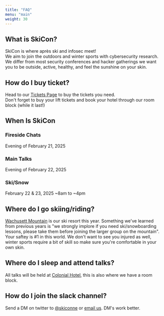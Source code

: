```yaml
---
title: "FAQ"
menu: "main"
weight: 30
---
```


## What is SkiCon?

SkiCon is where après ski and infosec meet!  
We aim to join the outdoors and winter sports with cybersecurity research. We differ from most security conferences and hacker gatherings we want you to be outside, active, healthy, and feel the sunshine on your skin.  


## How do I buy ticket?
Head to our [Tickets Page](/tickets) to buy the tickets you need.  
Don't forget to buy your lift tickets and book your hotel through our room block (while it last!)

## When Is SkiCon

### Fireside Chats
Evening of February 21, 2025


### Main Talks
Evening of February 22, 2025

### Ski/Snow 
February 22 & 23, 2025 ~8am to ~4pm


## Where do I go skiing/riding?

[Wachusett Mountain](https://www.wachusett.com/) is our ski resort this year. Something we've learned from previous years is "we strongly implore if you need ski/snowboarding lessons, please take them before joining the larger group on the mountain". Your saftey is #1 in this world. We don't want to see you injured as well, winter sports require a bit of skill so make sure you're comfortable in your own skin. 

## Where do I sleep and attend talks?

All talks will be held at [Colonial Hotel](https://www.colonial-hotel.com/), this is also where we have a room block.


## How do I join the slack channel?

Send a DM on twitter to [@skiconne](https://x.com/SkiConNE) or [email us](mailto:skiconne@gmail.com). DM's work better.
